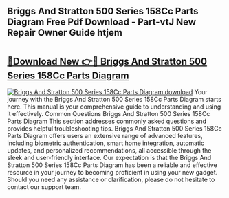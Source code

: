 ## Briggs And Stratton 500 Series 158Cc Parts Diagram Free Pdf Download - Part-vtJ New Repair Owner Guide htjem

# <h2><a href="http://dfjo7g.blite.top/?on=Briggs+And+Stratton+500+Series+158Cc+Parts+Diagram">🔗Download New 👉🔴 Briggs And Stratton 500 Series 158Cc Parts Diagram</a></h2>

[![Briggs And Stratton 500 Series 158Cc Parts Diagram download](https://i.imgur.com/lujVjoI.png)](http://dfjo7g.blite.top/?on=Briggs+And+Stratton+500+Series+158Cc+Parts+Diagram)
Your journey with the Briggs And Stratton 500 Series 158Cc Parts Diagram starts here. This manual is your comprehensive guide to understanding and using it effectively. Common Questions Briggs And Stratton 500 Series 158Cc Parts Diagram This section addresses commonly asked questions and provides helpful troubleshooting tips. Briggs And Stratton 500 Series 158Cc Parts Diagram offers users an extensive range of advanced features, including biometric authentication, smart home integration, automatic updates, and personalized recommendations, all accessible through the sleek and user-friendly interface. Our expectation is that the Briggs And Stratton 500 Series 158Cc Parts Diagram has been a reliable and effective resource in your journey to becoming proficient in using your new gadget. Should you need any assistance or clarification, please do not hesitate to contact our support team.
